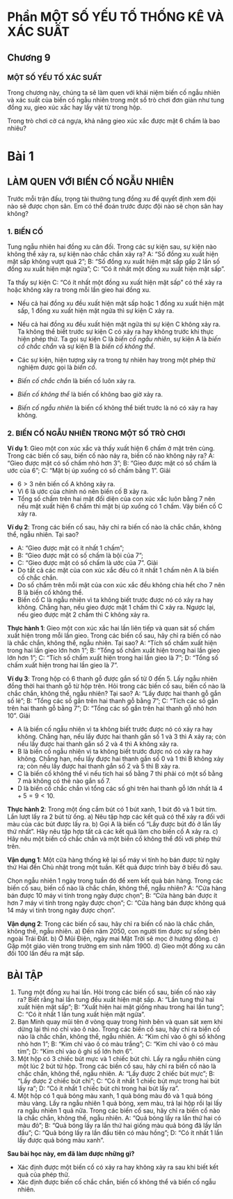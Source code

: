 # Phần MỘT SỐ YẾU TỐ THỐNG KÊ VÀ XÁC SUẤT

## Chương 9
### MỘT SỐ YẾU TỐ XÁC SUẤT

Trong chương này, chúng ta sẽ làm quen với khái niệm biến cố ngẫu nhiên và xác suất của biến cố ngẫu nhiên trong một số trò chơi đơn giản như tung đồng xu, gieo xúc xắc hay lấy vật từ trong hộp.

Trong trò chơi cờ cá ngựa, khả năng gieo xúc xắc được mặt 6 chấm là bao nhiêu?

# Bài 1
## LÀM QUEN VỚI BIẾN CỐ NGẪU NHIÊN

Trước mỗi trận đấu, trọng tài thường tung đồng xu để quyết định xem đội nào sẽ được chọn sân. Em có thể đoán trước được đội nào sẽ chọn sân hay không?

### 1. BIẾN CỐ

Tung ngẫu nhiên hai đồng xu cân đối. Trong các sự kiện sau, sự kiện nào không thể xảy ra, sự kiện nào chắc chắn xảy ra?
A: “Số đồng xu xuất hiện mặt sấp không vượt quá 2”;
B: “Số đồng xu xuất hiện mặt sấp gấp 2 lần số đồng xu xuất hiện mặt ngửa”;
C: “Có ít nhất một đồng xu xuất hiện mặt sấp”.

Ta thấy sự kiện C: “Có ít nhất một đồng xu xuất hiện mặt sấp” có thể xảy ra hoặc không xảy ra trong mỗi lần gieo hai đồng xu.
- Nếu cả hai đồng xu đều xuất hiện mặt sấp hoặc 1 đồng xu xuất hiện mặt sấp, 1 đồng xu xuất hiện mặt ngửa thì sự kiện C xảy ra.
- Nếu cả hai đồng xu đều xuất hiện mặt ngửa thì sự kiện C không xảy ra.
Ta không thể biết trước sự kiện C có xảy ra hay không trước khi thực hiện phép thử.
Ta gọi sự kiện C là *biến cố ngẫu nhiên*, sự kiện A là *biến cố chắc chắn* và sự kiện B là *biến cố không thể*.

- Các sự kiện, hiện tượng xảy ra trong tự nhiên hay trong một phép thử nghiệm được gọi là *biến cố*.
- *Biến cố chắc chắn* là biến cố luôn xảy ra.
- *Biến cố không thể* là biến cố không bao giờ xảy ra.
- *Biến cố ngẫu nhiên* là biến cố không thể biết trước là nó có xảy ra hay không.

### 2. BIẾN CỐ NGẪU NHIÊN TRONG MỘT SỐ TRÒ CHƠI

**Ví dụ 1**: Gieo một con xúc xắc và thấy xuất hiện 6 chấm ở mặt trên cùng. Trong các biến cố sau, biến cố nào nảy ra, biến cố nào không nảy ra?
A: “Gieo được mặt có số chấm nhỏ hơn 3”;
B: “Gieo được mặt có số chấm là ước của 6”;
C: “Mặt bị úp xuống có số chấm bằng 1”.
Giải
- $6 > 3$ nên biến cố A không xảy ra.
- Vì 6 là ước của chính nó nên biến cố B xảy ra.
- Tổng số chấm trên hai mặt đối diện của con xúc xắc luôn bằng 7 nên nếu mặt xuất hiện 6 chấm thì mặt bị úp xuống có 1 chấm. Vậy biến cố C xảy ra.

**Ví dụ 2**: Trong các biến cố sau, hãy chỉ ra biến cố nào là chắc chắn, không thể, ngẫu nhiên. Tại sao?
- A: “Gieo được mặt có ít nhất 1 chấm”;
- B: “Gieo được mặt có số chấm là bội của 7”;
- C: “Gieo được mặt có số chấm là ước của 7”.
Giải
- Do tất cả các mặt của con xúc xắc đều có ít nhất 1 chấm nên A là biến cố chắc chắn.
- Do số chấm trên mỗi mặt của con xúc xắc đều không chia hết cho 7 nên B là biến cố không thể.
- Biến cố C là ngẫu nhiên vì ta không biết trước được nó có xảy ra hay không. Chẳng hạn, nếu gieo được mặt 1 chấm thì C xảy ra. Ngược lại, nếu gieo được mặt 2 chấm thì C không xảy ra.

**Thực hành 1**: Gieo một con xúc xắc hai lần liên tiếp và quan sát số chấm xuất hiện trong mỗi lần gieo. Trong các biến cố sau, hãy chỉ ra biến cố nào là chắc chắn, không thể, ngẫu nhiên. Tại sao?
A: “Tích số chấm xuất hiện trong hai lần gieo lớn hơn 1”;
B: “Tổng số chấm xuất hiện trong hai lần gieo lớn hơn 1”;
C: “Tích số chấm xuất hiện trong hai lần gieo là 7”;
D: “Tổng số chấm xuất hiện trong hai lần gieo là 7”.

**Ví dụ 3**: Trong hộp có 6 thanh gỗ được gắn số từ 0 đến 5. Lấy ngẫu nhiên đồng thời hai thanh gỗ từ hộp trên. Hỏi trong các biến cố sau, biến cố nào là chắc chắn, không thể, ngẫu nhiên? Tại sao?
A: “Lấy được hai thanh gỗ gắn số lẻ”;
B: “Tổng các số gắn trên hai thanh gỗ bằng 7”;
C: “Tích các số gắn trên hai thanh gỗ bằng 7”;
D: “Tổng các số gắn trên hai thanh gỗ nhỏ hơn 10”.
Giải
- A là biến cố ngẫu nhiên vì ta không biết trước được nó có xảy ra hay không. Chẳng hạn, nếu lấy được hai thanh gắn số 1 và 3 thì A xảy ra; còn nếu lấy được hai thanh gắn số 2 và 4 thì A không xảy ra.
- B là biến cố ngẫu nhiên vì ta không biết trước được nó có xảy ra hay không. Chẳng hạn, nếu lấy được hai thanh gắn số 0 và 1 thì B không xảy ra; còn nếu lấy được hai thanh gắn số 2 và 5 thì B xảy ra.
- C là biến cố không thể vì nếu tích hai số bằng 7 thì phải có một số bằng 7 mà không có thẻ nào gắn số 7.
- D là biến cố chắc chắn vì tổng các số ghi trên hai thanh gỗ lớn nhất là $4+5 = 9 < 10$.

**Thực hành 2**: Trong một ống cắm bút có 1 bút xanh, 1 bút đỏ và 1 bút tím. Lần lượt lấy ra 2 bút từ ống.
a) Nêu tập hợp các kết quả có thể xảy ra đối với màu của các bút được lấy ra.
b) Gọi A là biến cố “Lấy được bút đỏ ở lần lấy thứ nhất”. Hãy nêu tập hợp tất cả các kết quả làm cho biến cố A xảy ra.
c) Hãy nêu một biến cố chắc chắn và một biến cố không thể đối với phép thử trên.

**Vận dụng 1**: Một cửa hàng thống kê lại số máy vi tính họ bán được từ ngày thứ Hai đến Chủ nhật trong một tuần. Kết quả được trình bày ở biểu đồ sau.

Chọn ngẫu nhiên 1 ngày trong tuần đó để xem kết quả bán hàng. Trong các biến cố sau, biến cố nào là chắc chắn, không thể, ngẫu nhiên?
A: “Cửa hàng bán được 10 máy vi tính trong ngày được chọn”;
B: “Cửa hàng bán được ít hơn 7 máy vi tính trong ngày được chọn”;
C: “Cửa hàng bán được không quá 14 máy vi tính trong ngày được chọn”.

**Vận dụng 2**: Trong các biến cố sau, hãy chỉ ra biến cố nào là chắc chắn, không thể, ngẫu nhiên.
a) Đến năm 2050, con người tìm được sự sống bên ngoài Trái Đất.
b) Ở Mũi Điện, ngày mai Mặt Trời sẽ mọc ở hướng đông.
c) Gặp một giáo viên trong trường em sinh năm 1900.
d) Gieo một đồng xu cân đối 100 lần đều ra mặt sấp.

## BÀI TẬP

1. Tung một đồng xu hai lần. Hỏi trong các biến cố sau, biến cố nào xảy ra? Biết rằng hai lần tung đều xuất hiện mặt sấp.
   A: “Lần tung thứ hai xuất hiện mặt sấp”;
   B: “Xuất hiện hai mặt giống nhau trong hai lần tung”;
   C: “Có ít nhất 1 lần tung xuất hiện mặt ngửa”.
2. Bạn Minh quay mũi tên ở vòng quay trong hình bên và quan sát xem khi dừng lại thì nó chỉ vào ô nào.
   Trong các biến cố sau, hãy chỉ ra biến cố nào là chắc chắn, không thể, ngẫu nhiên.
   A: “Kim chỉ vào ô ghi số không nhỏ hơn 1”;
   B: “Kim chỉ vào ô có màu trắng”;
   C: “Kim chỉ vào ô có màu tím”;
   D: “Kim chỉ vào ô ghi số lớn hơn 6”.
3. Một hộp có 3 chiếc bút mực và 1 chiếc bút chì. Lấy ra ngẫu nhiên cùng một lúc 2 bút từ hộp. Trong các biến cố sau, hãy chỉ ra biến cố nào là chắc chắn, không thể, ngẫu nhiên.
   A: “Lấy được 2 chiếc bút mực”;
   B: “Lấy được 2 chiếc bút chì”;
   C: “Có ít nhất 1 chiếc bút mực trong hai bút lấy ra”;
   D: “Có ít nhất 1 chiếc bút chì trong hai bút lấy ra”.
4. Một hộp có 1 quả bóng màu xanh, 1 quả bóng màu đỏ và 1 quả bóng màu vàng. Lấy ra ngẫu nhiên 1 quả bóng, xem màu, trả lại hộp rồi lại lấy ra ngẫu nhiên 1 quả nữa. Trong các biến cố sau, hãy chỉ ra biến cố nào là chắc chắn, không thể, ngẫu nhiên.
   A: “Quả bóng lấy ra lần thứ hai có màu đỏ”;
   B: “Quả bóng lấy ra lần thứ hai giống màu quả bóng đã lấy lần đầu”;
   C: “Quả bóng lấy ra lần đầu tiên có màu hồng”;
   D: “Có ít nhất 1 lần lấy được quả bóng màu xanh”.

**Sau bài học này, em đã làm được những gì?**
- Xác định được một biến cố có xảy ra hay không xảy ra sau khi biết kết quả của phép thử.
- Xác định được biến cố chắc chắn, biến cố không thể và biến cố ngẫu nhiên.
